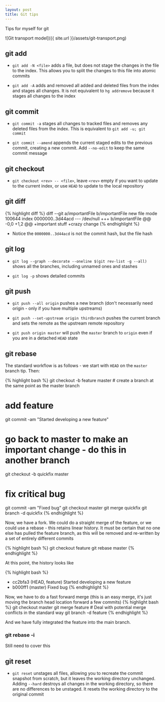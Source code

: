 ```yaml
---
layout: post
title: Git tips
---
```

Tips for myself for git

![Git transport model]({{ site.url }}/assets/git-transport.png)

## git add

- `git add -N <file>` adds a file, but does not stage the changes in the file to the index. This allows you to split the changes to this file into atomic commits

- `git add -A` adds and removed all added and deleted files from the index and stages all changes. It is not equivalent to `hg addremove` because it stages all changes to the index

## git commit

- `git commit -a` stages all changes to tracked files and removes any deleted files from the index. This is equivalent to `git add -u; git commit`

- `git commit --amend` appends the current staged edits to the previous commit, creating a new commit. Add `--no-edit` to keep the same commit message

## git checkout

- `git checkout <rev> -- <file>`, leave `<rev>` empty if you want to update to the current index, or use `HEAD` to update to the local repository

## git diff

{% highlight diff %}
diff --git a/importantFile b/importantFile
new file mode 100644
index 0000000..3d44acd
--- /dev/null
+++ b/importantFile
@@ -0,0 +1,2 @@
+important stuff
+crazy change
{% endhighlight %}

- Notice the `0000000..3d44acd` is not the commit hash, but the file hash

## git log

- `git log --graph --decorate --oneline $(git rev-list -g --all)` shows all the branches, including unnamed ones and stashes

- `git log -p` shows detailed commits

## git push

- `git push --all origin` pushes a new branch (don't necessarily need origin - only if you have multiple upstreams)

- `git push --set-upstream origin thirdbranch` pushes the current branch and sets the remote as the upstream remote repository

- `git push origin master` will push the `master` branch to `origin` even if you are in a detached `HEAD` state

## git rebase

The standard workflow is as follows - we start with `HEAD` on the `master` branch tip. Then:

{% highlight bash %}
git checkout -b feature master # create a branch at the same point as the master branch 
# add feature
git commit -am "Started developing a new feature" 
# go back to master to make an important change - do this in another branch
git checkout -b quickfix master 
# fix critical bug
git commit -am "Fixed bug"
git checkout master
git merge quickfix
git branch -d quickfix
{% endhighlight %}

Now, we have a fork. We could do a straight merge of the feature, or we could use a rebase - this retains linear history. It must be certain that no one else has pulled the feature branch, as this will be removed and re-written by a set of entirely different commits

{% highlight bash %}
git checkout feature
git rebase master
{% endhighlight %}

At this point, the history looks like

{% highlight bash %}
* cc2bfa3 (HEAD, feature) Started developing a new feature
* b000ff1 (master) Fixed bug
{% endhighlight %}

Now, we have to do a fast forward merge (this is an easy merge, it's just moving the branch head location forward a few commits)
{% highlight bash %}
git checkout master
git merge feature # Deal with potential merge conflicts in the standard way
git branch -d feature
{% endhighlight %}

And we have fully integrated the feature into the main branch.

### git rebase -i
Still need to cover this

## git reset

- `git reset` unstages all files, allowing you to recreate the commit snapshot from scratch, but it leaves the working directory unchanged. Adding `--hard` destroys all changes in the working directory, so there are no differences to be unstaged. It resets the working directory to the original commit
